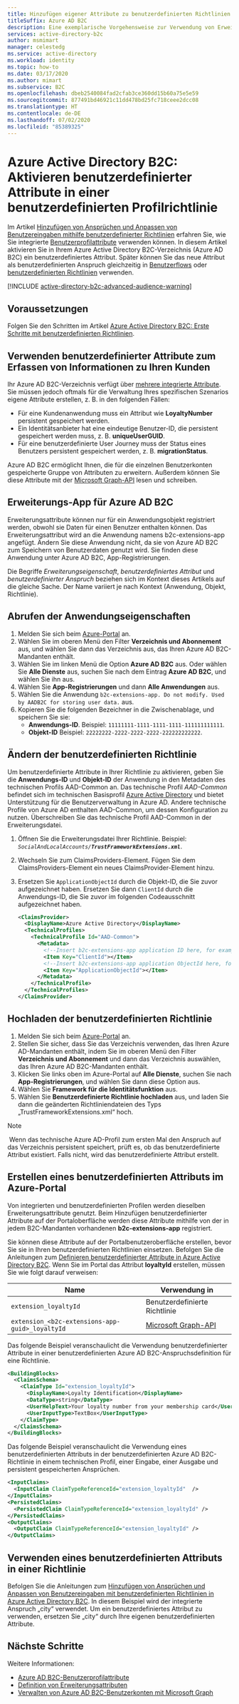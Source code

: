 ```yaml
---
title: Hinzufügen eigener Attribute zu benutzerdefinierten Richtlinien
titleSuffix: Azure AD B2C
description: Eine exemplarische Vorgehensweise zur Verwendung von Erweiterungseigenschaften und benutzerdefinierten Attributen sowie zu ihrer Einbindung in die Benutzeroberfläche.
services: active-directory-b2c
author: msmimart
manager: celestedg
ms.service: active-directory
ms.workload: identity
ms.topic: how-to
ms.date: 03/17/2020
ms.author: mimart
ms.subservice: B2C
ms.openlocfilehash: dbeb2540084fad2cfab3ce360dd15b60a75e5e59
ms.sourcegitcommit: 877491bd46921c11dd478bd25fc718ceee2dcc08
ms.translationtype: HT
ms.contentlocale: de-DE
ms.lasthandoff: 07/02/2020
ms.locfileid: "85389325"
---
```

# <a name="azure-active-directory-b2c-enable-custom-attributes-in-a-custom-profile-policy"></a>Azure Active Directory B2C: Aktivieren benutzerdefinierter Attribute in einer benutzerdefinierten Profilrichtlinie

Im Artikel [Hinzufügen von Ansprüchen und Anpassen von Benutzereingaben mithilfe benutzerdefinierter Richtlinien](custom-policy-configure-user-input.md) erfahren Sie, wie Sie integrierte [Benutzerprofilattribute](user-profile-attributes.md) verwenden können. In diesem Artikel aktivieren Sie in Ihrem Azure Active Directory B2C-Verzeichnis (Azure AD B2C) ein benutzerdefiniertes Attribut. Später können Sie das neue Attribut als benutzerdefinierten Anspruch gleichzeitig in [Benutzerflows](user-flow-overview.md) oder [benutzerdefinierten Richtlinien](custom-policy-get-started.md) verwenden.

[!INCLUDE [active-directory-b2c-advanced-audience-warning](../../includes/active-directory-b2c-advanced-audience-warning.md)]

## <a name="prerequisites"></a>Voraussetzungen

Folgen Sie den Schritten im Artikel [Azure Active Directory B2C: Erste Schritte mit benutzerdefinierten Richtlinien](custom-policy-get-started.md).

## <a name="use-custom-attributes-to-collect-information-about-your-customers"></a>Verwenden benutzerdefinierter Attribute zum Erfassen von Informationen zu Ihren Kunden 

Ihr Azure AD B2C-Verzeichnis verfügt über [mehrere integrierte Attribute](user-profile-attributes.md). Sie müssen jedoch oftmals für die Verwaltung Ihres spezifischen Szenarios eigene Attribute erstellen, z. B. in den folgenden Fällen:

* Für eine Kundenanwendung muss ein Attribut wie **LoyaltyNumber** persistent gespeichert werden.
* Ein Identitätsanbieter hat eine eindeutige Benutzer-ID, die persistent gespeichert werden muss, z. B. **uniqueUserGUID**.
* Für eine benutzerdefinierte User Journey muss der Status eines Benutzers persistent gespeichert werden, z. B. **migrationStatus**.

Azure AD B2C ermöglicht Ihnen, die für die einzelnen Benutzerkonten gespeicherte Gruppe von Attributen zu erweitern. Außerdem können Sie diese Attribute mit der [Microsoft Graph-API](manage-user-accounts-graph-api.md) lesen und schreiben.

## <a name="azure-ad-b2c-extensions-app"></a>Erweiterungs-App für Azure AD B2C

Erweiterungsattribute können nur für ein Anwendungsobjekt registriert werden, obwohl sie Daten für einen Benutzer enthalten können. Das Erweiterungsattribut wird an die Anwendung namens b2c-extensions-app angefügt. Ändern Sie diese Anwendung nicht, da sie von Azure AD B2C zum Speichern von Benutzerdaten genutzt wird. Sie finden diese Anwendung unter Azure AD B2C, App-Registrierungen.

Die Begriffe *Erweiterungseigenschaft*, *benutzerdefiniertes Attribut* und *benutzerdefinierter Anspruch* beziehen sich im Kontext dieses Artikels auf die gleiche Sache. Der Name variiert je nach Kontext (Anwendung, Objekt, Richtlinie).

## <a name="get-the-application-properties"></a>Abrufen der Anwendungseigenschaften

1. Melden Sie sich beim [Azure-Portal](https://portal.azure.com) an.
1. Wählen Sie im oberen Menü den Filter **Verzeichnis und Abonnement** aus, und wählen Sie dann das Verzeichnis aus, das Ihren Azure AD B2C-Mandanten enthält.
1. Wählen Sie im linken Menü die Option **Azure AD B2C** aus. Oder wählen Sie **Alle Dienste** aus, suchen Sie nach dem Eintrag **Azure AD B2C**, und wählen Sie ihn aus.
1. Wählen Sie **App-Registrierungen** und dann **Alle Anwendungen** aus.
1. Wählen Sie die Anwendung `b2c-extensions-app. Do not modify. Used by AADB2C for storing user data.` aus.
1. Kopieren Sie die folgenden Bezeichner in die Zwischenablage, und speichern Sie sie:
    * **Anwendungs-ID**. Beispiel: `11111111-1111-1111-1111-111111111111`.
    * **Objekt-ID** Beispiel: `22222222-2222-2222-2222-222222222222`.

## <a name="modify-your-custom-policy"></a>Ändern der benutzerdefinierten Richtlinie

Um benutzerdefinierte Attribute in Ihrer Richtlinie zu aktivieren, geben Sie die **Anwendungs-ID** und **Objekt-ID** der Anwendung in den Metadaten des technischen Profils AAD-Common an. Das technische Profil *AAD-Common* befindet sich im technischen Basisprofil [Azure Active Directory](active-directory-technical-profile.md) und bietet Unterstützung für die Benutzerverwaltung in Azure AD. Andere technische Profile von Azure AD enthalten AAD-Common, um dessen Konfiguration zu nutzen. Überschreiben Sie das technische Profil AAD-Common in der Erweiterungsdatei.

1. Öffnen Sie die Erweiterungsdatei Ihrer Richtlinie. Beispiel: <em>`SocialAndLocalAccounts/`**`TrustFrameworkExtensions.xml`**</em>.
1. Wechseln Sie zum ClaimsProviders-Element. Fügen Sie dem ClaimsProviders-Element ein neues ClaimsProvider-Element hinzu.
1. Ersetzen Sie `ApplicationObjectId` durch die Objekt-ID, die Sie zuvor aufgezeichnet haben. Ersetzen Sie dann `ClientId` durch die Anwendungs-ID, die Sie zuvor im folgenden Codeausschnitt aufgezeichnet haben.

    ```xml
    <ClaimsProvider>
      <DisplayName>Azure Active Directory</DisplayName>
      <TechnicalProfiles>
        <TechnicalProfile Id="AAD-Common">
          <Metadata>
            <!--Insert b2c-extensions-app application ID here, for example: 11111111-1111-1111-1111-111111111111-->  
            <Item Key="ClientId"></Item>
            <!--Insert b2c-extensions-app application ObjectId here, for example: 22222222-2222-2222-2222-222222222222-->
            <Item Key="ApplicationObjectId"></Item>
          </Metadata>
        </TechnicalProfile>
      </TechnicalProfiles> 
    </ClaimsProvider>
    ```

## <a name="upload-your-custom-policy"></a>Hochladen der benutzerdefinierten Richtlinie

1. Melden Sie sich beim [Azure-Portal](https://portal.azure.com) an.
2. Stellen Sie sicher, dass Sie das Verzeichnis verwenden, das Ihren Azure AD-Mandanten enthält, indem Sie im oberen Menü den Filter **Verzeichnis und Abonnement** und dann das Verzeichnis auswählen, das Ihren Azure AD B2C-Mandanten enthält.
3. Klicken Sie links oben im Azure-Portal auf **Alle Dienste**, suchen Sie nach **App-Registrierungen**, und wählen Sie dann diese Option aus.
4. Wählen Sie **Framework für die Identitätsfunktion** aus.
5. Wählen Sie **Benutzerdefinierte Richtlinie hochladen** aus, und laden Sie dann die geänderten Richtliniendateien des Typs „TrustFrameworkExtensions.xml“ hoch.

> [!NOTE]
> Wenn das technische Azure AD-Profil zum ersten Mal den Anspruch auf das Verzeichnis persistent speichert, prüft es, ob das benutzerdefinierte Attribut existiert. Falls nicht, wird das benutzerdefinierte Attribut erstellt.  

## <a name="create-a-custom-attribute-through-azure-portal"></a>Erstellen eines benutzerdefinierten Attributs im Azure-Portal

Von integrierten und benutzerdefinierten Profilen werden dieselben Erweiterungsattribute genutzt. Beim Hinzufügen benutzerdefinierter Attribute auf der Portaloberfläche werden diese Attribute mithilfe von der in jedem B2C-Mandanten vorhandenen **b2c-extensions-app** registriert.

Sie können diese Attribute auf der Portalbenutzeroberfläche erstellen, bevor Sie sie in Ihren benutzerdefinierten Richtlinien einsetzen. Befolgen Sie die Anleitungen zum [Definieren benutzerdefinierter Attribute in Azure Active Directory B2C](user-flow-custom-attributes.md). Wenn Sie im Portal das Attribut **loyaltyId** erstellen, müssen Sie wie folgt darauf verweisen:

|Name     |Verwendung in |
|---------|---------|
|`extension_loyaltyId`  | Benutzerdefinierte Richtlinie|
|`extension_<b2c-extensions-app-guid>_loyaltyId`  | [Microsoft Graph-API](manage-user-accounts-graph-api.md)|

Das folgende Beispiel veranschaulicht die Verwendung benutzerdefinierter Attribute in einer benutzerdefinierten Azure AD B2C-Anspruchsdefinition für eine Richtlinie.

```xml
<BuildingBlocks>
  <ClaimsSchema>
    <ClaimType Id="extension_loyaltyId">
      <DisplayName>Loyalty Identification</DisplayName>
      <DataType>string</DataType>
      <UserHelpText>Your loyalty number from your membership card</UserHelpText>
      <UserInputType>TextBox</UserInputType>
    </ClaimType>
  </ClaimsSchema>
</BuildingBlocks>
```

Das folgende Beispiel veranschaulicht die Verwendung eines benutzerdefinierten Attributs in der benutzerdefinierten Azure AD B2C-Richtlinie in einem technischen Profil, einer Eingabe, einer Ausgabe und persistent gespeicherten Ansprüchen.

```xml
<InputClaims>
  <InputClaim ClaimTypeReferenceId="extension_loyaltyId"  />
</InputClaims>
<PersistedClaims>
  <PersistedClaim ClaimTypeReferenceId="extension_loyaltyId" />
</PersistedClaims>
<OutputClaims>
  <OutputClaim ClaimTypeReferenceId="extension_loyaltyId" />
</OutputClaims>
```

## <a name="use-a-custom-attribute-in-a-policy"></a>Verwenden eines benutzerdefinierten Attributs in einer Richtlinie

Befolgen Sie die Anleitungen zum [Hinzufügen von Ansprüchen und Anpassen von Benutzereingaben mit benutzerdefinierten Richtlinien in Azure Active Directory B2C](custom-policy-configure-user-input.md). In diesem Beispiel wird der integrierte Anspruch „city“ verwendet. Um ein benutzerdefiniertes Attribut zu verwenden, ersetzen Sie „city“ durch Ihre eigenen benutzerdefinierten Attribute.


## <a name="next-steps"></a>Nächste Schritte

Weitere Informationen:

- [Azure AD B2C-Benutzerprofilattribute](user-profile-attributes.md)
- [Definition von Erweiterungsattributen](user-profile-attributes.md#extension-attributes)
- [Verwalten von Azure AD B2C-Benutzerkonten mit Microsoft Graph](manage-user-accounts-graph-api.md)
